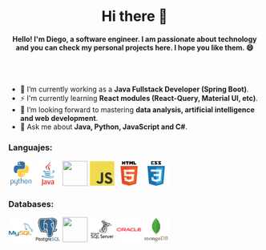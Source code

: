 <h1 align="center">
Hi there 👋 
</h1>

<h4 align="center">
Hello! I'm Diego, a software engineer. I am passionate about technology and you can check my personal projects here. I hope you like them. 😄 
</h4>
<br><br>

- 🔭 I’m currently working as a **Java Fullstack Developer (Spring Boot)**.
- ⚡ I'm currently learning **React modules (React-Query, Material UI, etc)**.
- 🌱 I’m looking forward to mastering **data analysis, artificial intelligence and web development**.
- 💬 Ask me about **Java, Python, JavaScript and C#**.
<!--
- 📫 How to reach me: ...
- 😄 Pronouns: ...
- ⚡ Fun fact: ...
-->

<h3>Languajes:</h3>
<p align="left">
<img src="https://raw.githubusercontent.com/devicons/devicon/9f4f5cdb393299a81125eb5127929ea7bfe42889/icons/python/python-original-wordmark.svg" width="50" height="50"/>
<img src="https://raw.githubusercontent.com/devicons/devicon/9f4f5cdb393299a81125eb5127929ea7bfe42889/icons/java/java-original-wordmark.svg" width="50" height="50"/>
<img src="https://raw.githubusercontent.com/abranhe/programming-languages-logos/master/src/csharp/csharp_128x128.png" width="50" height="50"/>
<img src="https://raw.githubusercontent.com/devicons/devicon/9f4f5cdb393299a81125eb5127929ea7bfe42889/icons/javascript/javascript-original.svg" width="50" height="50"/>
<img src="https://raw.githubusercontent.com/devicons/devicon/9f4f5cdb393299a81125eb5127929ea7bfe42889/icons/html5/html5-original-wordmark.svg" width="50" height="50"/>
<img src="https://raw.githubusercontent.com/devicons/devicon/9f4f5cdb393299a81125eb5127929ea7bfe42889/icons/css3/css3-original-wordmark.svg" width="50" height="50"/>
</p>

<h3>Databases:</h3>
<p>
<img src="https://raw.githubusercontent.com/devicons/devicon/master/icons/mysql/mysql-original-wordmark.svg" width="50" height="50"/>
<img src="https://raw.githubusercontent.com/devicons/devicon/9f4f5cdb393299a81125eb5127929ea7bfe42889/icons/postgresql/postgresql-original-wordmark.svg" width="50" height="50"/>
<img src="https://upload.wikimedia.org/wikipedia/commons/thumb/8/8e/Firebird_logo.svg/2048px-Firebird_logo.svg.png" width="50" height="50"/>
<img src="https://raw.githubusercontent.com/devicons/devicon/9f4f5cdb393299a81125eb5127929ea7bfe42889/icons/microsoftsqlserver/microsoftsqlserver-plain-wordmark.svg" width="50" height="50"/>
<img src="https://raw.githubusercontent.com/devicons/devicon/9f4f5cdb393299a81125eb5127929ea7bfe42889/icons/oracle/oracle-original.svg" width="50" height="50"/>
<img src="https://raw.githubusercontent.com/devicons/devicon/master/icons/mongodb/mongodb-original-wordmark.svg" width="50" height="50"/>
</p>
